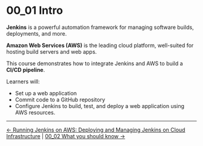 # 00_01 Intro

**Jenkins** is a powerful automation framework for managing software builds, deployments, and more.

**Amazon Web Services (AWS)** is the leading cloud platform, well-suited for hosting build servers and web apps.

This course demonstrates how to integrate Jenkins and AWS to build a **CI/CD pipeline**.

Learners will:

- Set up a web application
- Commit code to a GitHub repository
- Configure Jenkins to build, test, and deploy a web application using AWS resources.

<!-- FooterStart -->
---
[← Running Jenkins on AWS: Deploying and Managing Jenkins on Cloud Infrastructure](../../README.md) | [00_02 What you should know →](../00_02_what_you_should_know/README.md)
<!-- FooterEnd -->
